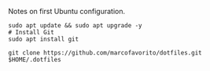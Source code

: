 Notes on first Ubuntu configuration.

```
sudo apt update && sudo apt upgrade -y
# Install Git
sudo apt install git

git clone https://github.com/marcofavorito/dotfiles.git $HOME/.dotfiles
```
